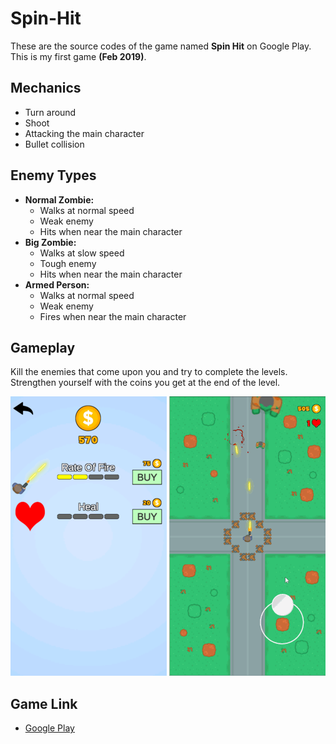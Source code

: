 # Spin-Hit
These are the source codes of the game named **Spin Hit** on Google Play. This is my first game **(Feb 2019)**.

## Mechanics
* Turn around
* Shoot
* Attacking the main character
* Bullet collision

## Enemy Types
* **Normal Zombie:**
  * Walks at normal speed
  * Weak enemy
  * Hits when near the main character
* **Big Zombie:**
  * Walks at slow speed
  * Tough enemy
  * Hits when near the main character
* **Armed Person:**
  * Walks at normal speed
  * Weak enemy
  * Fires when near the main character


## Gameplay
Kill the enemies that come upon you and try to complete the levels. Strengthen yourself with the coins you get at the end of the level.

![](/VideosAndPhotos/Shop.png)
![](/VideosAndPhotos/SpinHit-Gameplay.gif)


## Game Link
* [Google Play](https://play.google.com/store/apps/details?id=com.onurkantar.spinhit)
